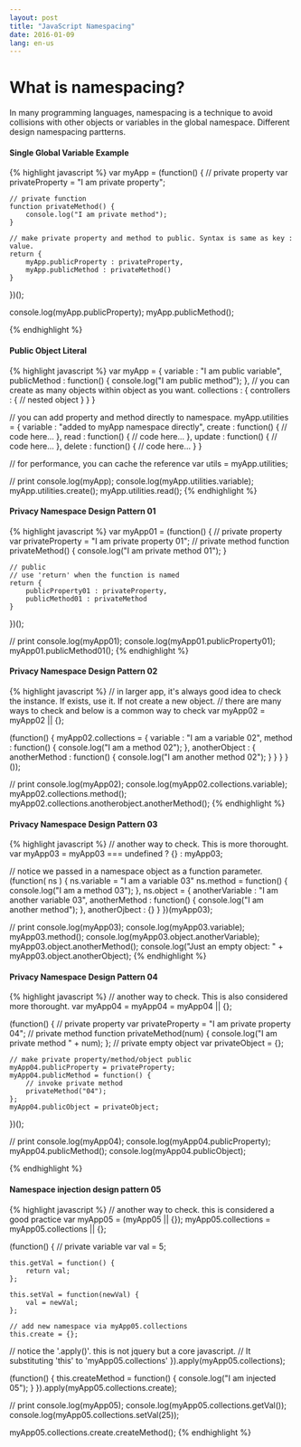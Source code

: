 ```yaml
---
layout: post
title: "JavaScript Namespacing"
date: 2016-01-09
lang: en-us
---
```


# What is namespacing?

In many programming languages, namespacing is a technique to avoid collisions with other objects or variables in the global namespace. Different design namespacing partterns.


#### Single Global Variable Example

{% highlight javascript %}
var myApp = (function() {
	// private property
	var privateProperty = "I am private property";

	// private function
	function privateMethod() {
		console.log("I am private method");
	}

	// make private property and method to public. Syntax is same as key : value.
	return {
		myApp.publicProperty : privateProperty,
		myApp.publicMethod : privateMethod()
	}
})();

console.log(myApp.publicProperty);
myApp.publicMethod();

{% endhighlight %}

#### Public Object Literal

{% highlight javascript %}
var myApp = {
	variable : "I am public variable",
	publicMethod : function() {
		console.log("I am public method");
	},
	// you can create as many objects within object as you want.
	collections : {
		controllers : {
			// nested object
		}
	}
}

// you can add property and method directly to namespace.
myApp.utilities = {
	variable : "added to myApp namespace directly",
	create : function() {
		// code here...
	},
	read : function() {
		// code here...
	},
	update : function() {
		// code here...
	},
	delete : function() {
		// code here...
	}
}

// for performance, you can cache the reference
var utils = myApp.utilities;

// print
console.log(myApp);
console.log(myApp.utilities.variable);
myApp.utilities.create();
myApp.utilities.read();
{% endhighlight %}


#### Privacy Namespace Design Pattern 01

{% highlight javascript %}
var myApp01 = (function() {
	// private property
	var privateProperty = "I am private property 01";
	// private method
	function privateMethod() {
		console.log("I am private method 01");
	}

	// public
	// use 'return' when the function is named
	return {
		publicProperty01 : privateProperty,
		publicMethod01 : privateMethod
	}
})();

// print
console.log(myApp01);
console.log(myApp01.publicProperty01);
myApp01.publicMethod01();
{% endhighlight %}


#### Privacy Namespace Design Pattern 02

{% highlight javascript %}
// in larger app, it's always good idea to check the instance. If exists, use it. If not create a new object.
// there are many ways to check and below is a common way to check
var myApp02 = myApp02 || {};

(function() {
	myApp02.collections = {
		variable : "I am a variable 02",
		method : function() {
			console.log("I am a method 02");
		},
		anotherObject : {
			anotherMethod : function() {
				console.log("I am another method 02");
			}
		}
	}
}());

// print
console.log(myApp02);
console.log(myApp02.collections.variable);
myApp02.collections.method();
myApp02.collections.anotherobject.anotherMethod();
{% endhighlight %}


#### Privacy Namespace Design Pattern 03

{% highlight javascript %}
// another way to check. This is more thorought.
var myApp03 = myApp03 === undefined ? {} : myApp03;

// notice we passed in a namespace object as a function parameter.
(function( ns ) {
	ns.variable = "I am a variable 03"
	ns.method = function() {
		console.log("I am a method 03");
	},
	ns.object = {
		anotherVariable : "I am another variable 03",
		anotherMethod : function() {
			console.log("I am another method");
		},
		anotherOjbect : {}
	}
})(myApp03);

// print
console.log(myApp03);
console.log(myApp03.variable);
myApp03.method();
console.log(myApp03.object.anotherVariable);
myApp03.object.anotherMethod();
console.log("Just an empty object: " + myApp03.object.anotherObject);
{% endhighlight %}


#### Privacy Namespace Design Pattern 04

{% highlight javascript %}
// another way to check. This is also considered more thorought.
var myApp04 = myApp04 = myApp04 || {};

(function() {
	// private property
	var privateProperty = "I am private property 04";
	// private method
	function privateMethod(num) {
		console.log("I am private method " + num);
	};
	// private empty object
	var privateObject = {};

	// make private property/method/object public
	myApp04.publicProperty = privateProperty;
	myApp04.publicMethod = function() {
		// invoke private method
		privateMethod("04");
	};
	myApp04.publicObject = privateObject;
})();

// print
console.log(myApp04);
console.log(myApp04.publicProperty);
myApp04.publicMethod();
console.log(myApp04.publicObject);

{% endhighlight %}


#### Namespace injection design pattern 05

{% highlight javascript %}
// another way to check. this is considered a good practice
var myApp05 = (myApp05 || {});
myApp05.collections = myApp05.collections || {};

(function() {
	// private variable
	var val = 5;

	this.getVal = function() {
		return val;
	};

	this.setVal = function(newVal) {
		val = newVal;
	};

	// add new namespace via myApp05.collections
	this.create = {};

// notice the '.apply()'. this is not jquery but a core javascript.
// It substituting 'this' to 'myApp05.collections'
}).apply(myApp05.collections);

(function() {
	this.createMethod = function() {
		console.log("I am injected 05");
	}
}).apply(myApp05.collections.create);

// print
console.log(myApp05);
console.log(myApp05.collections.getVal());
console.log(myApp05.collections.setVal(25));

myApp05.collections.create.createMethod();
{% endhighlight %}